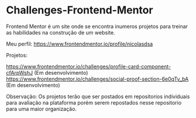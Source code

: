 # Challenges-Frontend-Mentor

Frontend Mentor é um site onde se encontra inumeros projetos para treinar as habilidades na construção de um website.

Meu perfil: https://www.frontendmentor.io/profile/nicolasdsa

Projetos:

https://www.frontendmentor.io/challenges/profile-card-component-cfArpWshJ (Em desenvolvimento)
https://www.frontendmentor.io/challenges/social-proof-section-6e0qTv_bA (Em desenvolvimento)

Observação: Os projetos terão que ser postados em repositorios individuais para avaliação na plataforma porém serem repostados nesse repositorio para uma maior organização.

